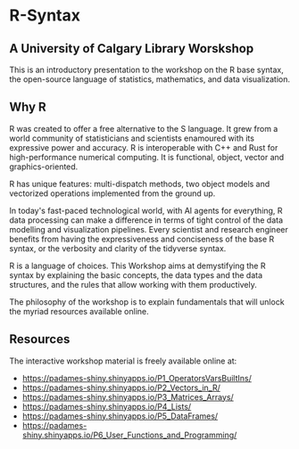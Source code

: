 # R-Syntax
## A University of Calgary Library Worskshop
This is an introductory presentation to the workshop on the R base syntax, the open-source language of statistics, mathematics, and data visualization.

## Why R

R was created to offer a free alternative to the S language. It grew from a world community of statisticians and scientists enamoured with its expressive power and accuracy.
R is interoperable with C++ and Rust for high-performance numerical computing. It is functional, object, vector and graphics-oriented.

R has unique features: multi-dispatch methods, two object models and vectorized operations implemented from the ground up. 

In today's fast-paced technological world, with AI agents for everything, R data processing can make a difference in terms of tight control of the data modelling and visualization pipelines.
Every scientist and research engineer benefits from having the expressiveness and conciseness of the base R syntax, or the verbosity and clarity of the tidyverse syntax.

R is a language of choices. This Workshop aims at demystifying the R syntax by explaining the basic concepts, the data types and the data structures, and the rules that allow working with them productively.

The philosophy of the workshop is to explain fundamentals that will unlock the myriad resources available online.

## Resources

The interactive workshop material is freely available online at:

 * https://padames-shiny.shinyapps.io/P1_OperatorsVarsBuiltIns/
 * https://padames-shiny.shinyapps.io/P2_Vectors_in_R/
 * https://padames-shiny.shinyapps.io/P3_Matrices_Arrays/
 * https://padames-shiny.shinyapps.io/P4_Lists/
 * https://padames-shiny.shinyapps.io/P5_DataFrames/
 * https://padames-shiny.shinyapps.io/P6_User_Functions_and_Programming/
